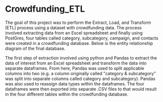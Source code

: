 # Crowdfunding_ETL
The goal of this project was to perform the Extract, Load, and Transform (ETL) process using a dataset with crowdfunding data. The process involved extracting data from an Excel spreadsheet and finally using PostGres, four tables called category, subcategory, campaign, and contacts were created in a crowdfunding database. Below is the entity relationship diagram of the final database.

The first step of extraction involved using python and Pandas to extract the data of interest from an Excel spreadsheet and transform the data into separate dataframes. From here, Pandas was used to split applicable columns into two (e.g. a column originally called "category & subcategory" was split into separate columns called category and subcategory). Pandas was also used to reassign data types within the dataframes. The four dataframes were then exported into separate .CSV files to that would result in the four different tables within the crowdfunding database.



